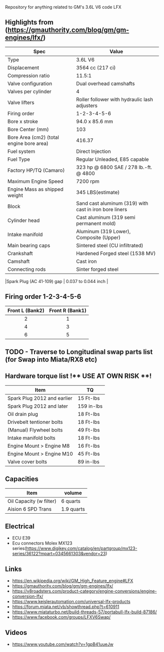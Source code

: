Repository for anything related to GM's 3.6L V6 code LFX
## Highlights from (https://gmauthority.com/blog/gm/gm-engines/lfx/)
| Spec        | Value |
| ----------- | ----------- |
|Type |	3.6L V6 |
|Displacement|3564 cc (217 ci)|
|Compression ratio|	11.5:1 |
|Valve configuration|	Dual overhead camshafts |
|Valves per cylinder|	4 |
|Valve lifters|	Roller follower with hydraulic lash adjusters|
|Firing order|	1-2-3-4-5-6|
|Bore x stroke|	94.0 x 85.6 mm |
|Bore Center (mm)|	103 |
|Bore Area (cm2) (total engine bore area)|	416.37|
|Fuel system|	Direct Injection |
|Fuel Type|	Regular Unleaded, E85 capable |
|Factory HP/TQ (Camaro) |	323 hp @ 6800 SAE  / 278 lb.-ft. @ 4800 |
|Maximum Engine Speed| 7200 rpm|
|Engine Mass as shipped weight|	345 LBS(estimate) |
|Block|	Sand cast aluminum (319) with cast in iron bore liners |
|Cylinder head|	Cast aluminum (319 semi permanent mold) |
|Intake manifold|	Aluminum (319 Lower), Composite (Upper) |
|Main bearing caps|	Sintered steel (CU infiltrated) |
|Crankshaft|	Hardened Forged steel (1538 MV) |
|Camshaft|	Cast iron |
|Connecting rods|	Sinter forged steel |

|Spark Plug (AC 41-109) gap | 0.037 to 0.044 inch |

## Firing order 1-2-3-4-5-6
|  Front L (Bank2)| Front R (Bank1)|
|    :----:   |    :----:   |
| 2 | 1 |
| 4 | 3 |
| 6 | 5 |

## TODO - Traverse to Longitudinal swap parts list (for Swap into Miata/RX8 etc)

## Hardware torque list \!\*\* USE AT OWN RISK \*\*\!
| Item | TQ |
|---|---|
|Spark Plug 2012 and earlier | 15 Ft-lbs |
|Spark Plug 2012 and later | 159 in-lbs |
|Oil drain plug | 18 Ft-lbs |
|Drivebelt tentioner bolts | 18 Ft-lbs |
|(Manual) Flywheel bolts | 49 Ft-lbs |
|Intake manifold bolts  | 18 Ft-lbs |
|Engine Mount > Engine M8 | 16 Ft-lbs |
|Engine Mount > Engine M10 | 45 Ft-lbs |
|Valve cover bolts | 89 in-lbs |


## Capacities
| Item | volume |
| --- | --- |
|Oil Capacity (w filter) | 6 quarts |
|Aision 6 SPD Trans | 1.9 quarts |

## Electrical
- ECU E39
- Ecu connectors Molex MX123 series(https://www.digikey.com/catalog/en/partgroup/mx123-series/36122?mpart=0345661303&vendor=23)

## Links
- https://en.wikipedia.org/wiki/GM_High_Feature_engine#LFX
- https://gmauthority.com/blog/gm/gm-engines/lfx/
- https://v8roadsters.com/product-category/engine-conversions/engine-conversion-lfx/
- https://www.keislerautomation.com/universal-lfx-products
- https://forum.miata.net/vb/showthread.php?t=610911
- https://www.miataturbo.net/build-threads-57/portabull-lfx-build-87186/
- https://www.facebook.com/groups/LFXV6Swap/

## Videos
- https://www.youtube.com/watch?v=1gpB41uueJw
